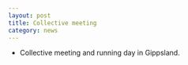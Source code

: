```yaml
---
layout: post
title: Collective meeting
category: news
---
```


* Collective meeting and running day in Gippsland.